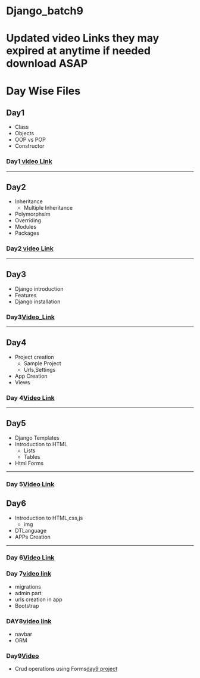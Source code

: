 # Django_batch9
# Updated video Links they may expired at anytime if needed download ASAP

# Day Wise Files

## Day1
- Class
- Objects
- OOP vs POP
- Constructor

### Day1[ video Link](https://transcripts.gotomeeting.com/#/s/5c80c37b7941ac79ca41f5687ec5cac554bf274a07df388ee694b03d29913959)


____
## Day2
- Inheritance 
  - Multiple Inheritance
- Polymorphsim
- Overriding
- Modules
- Packages

### Day2[ video Link](https://transcripts.gotomeeting.com/#/s/34e7f5e0b98b29357258cef35deaee7a8a5ae5f42db340009360fe48cf34505a)

____
## Day3
  - Django introduction
  - Features
  - Django installation
### Day3[Video_Link](https://transcripts.gotomeeting.com/#/s/6832495eb3ec89f2de8cbcf0a27e4c36b0ef74d7936722936bdae7540fea6d04)

 _____
 
 ## Day4
 - Project creation
    - Sample Project
    - Urls,Settings
 - App Creation
  - Views
### Day 4[Video Link](https://transcripts.gotomeeting.com/#/s/bb37d1c8328cd81e0d8e503784e01da42c66f315b410ec926bb43a8ec131fb62)

_____
## Day5
- Django Templates
- Introduction to HTML
  - Lists
  - Tables
- Html Forms
 _____
### Day 5[Video Link](https://transcripts.gotomeeting.com/#/s/0781165444da259fdf9c86f92c42b86728cddddf4d209b8e6a5f6680eb50cd5e)



## Day6
- Introduction to HTML,css,js
  - img
- DTLanguage
- APPs Creation

 _____
### Day 6[Video Link](https://transcripts.gotomeeting.com/#/s/95df815c28d38350611a1d21c1925894559f368de4e08e6b149bfabec69dce16)


### Day 7[video link](https://transcripts.gotomeeting.com/#/s/a067a162c8ed1e19010d9b9136d4a3634be9620aaa45d47d889552d6eb0044d2)
- migrations
- admin part
- urls creation in app
- Bootstrap
### DAY8[video link](https://transcripts.gotomeeting.com/#/s/32d48b6d23a7ab2b9b8aa073d631599b17ad035ffc48cf22d8a0ccbe3d2f26a0)
- navbar
- ORM

### Day9[Video](https://transcripts.gotomeeting.com/#/s/d4f71ae51e153b8bddefea7fea49813045e8383c36e4660fd63dff729b758ad7)
- Crud operations using Forms[day9 project](https://drive.google.com/drive/folders/1Lma8svi0XY30_Wa9No7jUFYyQdJO2mZ_?usp=sharing)
